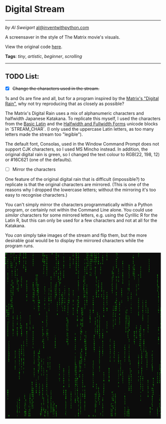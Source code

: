 # Digital Stream
___
_by Al Sweigart_ [al@inventwithpython.com](mailto:al@inventwithpython.com)

A screensaver in the style of The Matrix movie's visuals.

View the original code [here](https://nostarch.com/big-book-small-python-projects).

**Tags**: _tiny_, _artistic_, _beginner_, _scrolling_

___

## TODO List:

* [x] ~~Change the characters used in the stream.~~

1s and 0s are fine and all, but for a program inspired by the [Matrix's "Digital Rain"](https://en.wikipedia.org/wiki/Matrix_digital_rain), why not try reproducing that as closely as possible? 

The Matrix's Digital Rain uses a mix of alphanumeric characters and halfwidth Japanese Katakana. To replicate this myself, I used the characters from the [Basic Latin](https://en.wikipedia.org/wiki/Basic_Latin_(Unicode_block)) and the [Halfwidth and Fullwidth Forms](https://en.wikipedia.org/wiki/Halfwidth_and_Fullwidth_Forms_(Unicode_block)) unicode blocks in `STREAM_CHAR`. (I only used the uppercase Latin letters, as too many letters made the stream too "legible").

The default font, Consolas, used in the Window Command Prompt does not support CJK characters, so I used MS Mincho instead. In addition, the original digital rain is green, so I changed the text colour to RGB(22, 198, 12) or #16C621 (one of the defaults).

* [ ] Mirror the characters

One feature of the original digital rain that is difficult (impossible?) to replicate is that the original characters are mirrored. (This is one of the reasons why I dropped the lowercase letters; without the mirroring it's too easy to recognise characters.)

You can't simply mirror the characters programmatically within a Python program, or certainly not within the Command Line alone. You could use _similar_ characters for some mirrored letters, e.g. using the Cyrillic Я for the Latin R, but this can only be used for a few characters and not at all for the Katakana.

You _can_ simply take images of the stream and flip them, but the more desirable goal would be to display the mirrored characters while the program runs. 

![](matrix.png)